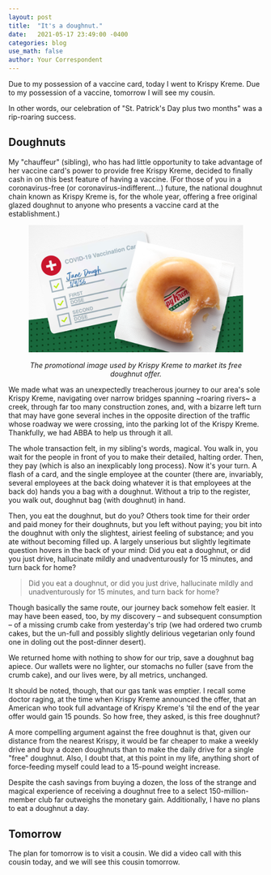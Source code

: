 ```yaml
---
layout: post
title:  "It's a doughnut."
date:   2021-05-17 23:49:00 -0400
categories: blog
use_math: false
author: Your Correspondent
---
```


Due to my possession of a vaccine card, today I went to Krispy Kreme. Due to my possession of a vaccine, tomorrow I will see my cousin.

In other words, our celebration of "St. Patrick's Day plus two months" was a rip-roaring success.

## Doughnuts

My "chauffeur" (sibling), who has had little opportunity to take advantage of her vaccine card's power to provide free Krispy Kreme, decided to finally cash in on this best feature of having a vaccine. (For those of you in a coronavirus-free (or coronavirus-indifferent...) future, the national doughnut chain known as Krispy Kreme is, for the whole year, offering a free original glazed doughnut to anyone who presents a vaccine card at the establishment.)

<figure class="align-center">
	<p align="center">
		<img src="/images/2021-05-21-free-krispy-kreme-promotion.png" alt="free doughnut promotional image">
	</p>
	<figcaption>
		<p align="center"><i>The promotional image used by Krispy Kreme to market its free doughnut offer.</i></p>
	</figcaption>
</figure> 

We made what was an unexpectedly treacherous journey to our area's sole Krispy Kreme, navigating over narrow bridges spanning ~roaring rivers~ a creek, through far too many construction zones, and, with a bizarre left turn that may have gone several inches in the opposite direction of the traffic whose roadway we were crossing, into the parking lot of the Krispy Kreme. Thankfully, we had ABBA to help us through it all.

The whole transaction felt, in my sibling's words, magical. You walk in, you wait for the people in front of you to make their detailed, halting order. Then, they pay (which is also an inexplicably long process). Now it's your turn. A flash of a card, and the single employee at the counter (there are, invariably, several employees at the back doing whatever it is that employees at the back do) hands you a bag with a doughnut. Without a trip to the register, you walk out, doughnut bag (with doughnut) in hand.

Then, you eat the doughnut, but do you? Others took time for their order and paid money for their doughnuts, but you left without paying; you bit into the doughnut with only the slightest, airiest feeling of substance; and you ate without becoming filled up. A largely unserious but slightly legitimate question hovers in the back of your mind: Did you eat a doughnut, or did you just drive, hallucinate mildly and unadventurously for 15 minutes, and turn back for home?

>Did you eat a doughnut, or did you just drive, hallucinate mildly and unadventurously for 15 minutes, and turn back for home?

Though basically the same route, our journey back somehow felt easier. It may have been eased, too, by my discovery &ndash; and subsequent consumption &ndash; of a missing crumb cake from yesterday's trip (we had ordered two crumb cakes, but the un-full and possibly slightly delirious vegetarian only found one in doling out the post-dinner desert).

We returned home with nothing to show for our trip, save a doughnut bag apiece. Our wallets were no lighter, our stomachs no fuller (save from the crumb cake), and our lives were, by all metrics, unchanged.

It should be noted, though, that our gas tank was emptier. I recall some doctor raging, at the time when Krispy Kreme announced the offer, that an American who took full advantage of Krispy Kreme's 'til the end of the year offer would gain 15 pounds. So how free, they asked, is this free doughnut?

A more compelling argument against the free doughnut is that, given our distance from the nearest Krispy, it would be far cheaper to make a weekly drive and buy a dozen doughnuts than to make the daily drive for a single "free" doughnut. Also, I doubt that, at this point in my life, anything short of force-feeding myself could lead to a 15-pound weight increase.

Despite the cash savings from buying a dozen, the loss of the strange and magical experience of receiving a doughnut free to a select 150-million-member club far outweighs the monetary gain. Additionally, I have no plans to eat a doughnut a day.

## Tomorrow

The plan for tomorrow is to visit a cousin. We did a video call with this cousin today, and we will see this cousin tomorrow.

